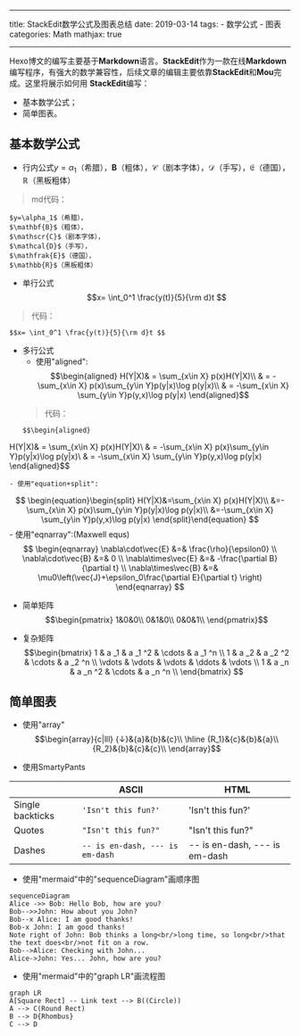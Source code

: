 
---
title: StackEdit数学公式及图表总结
date: 2019-03-14
tags: 
	- 数学公式
	- 图表
categories: Math
mathjax: true

---

Hexo博文的编写主要基于**Markdown**语言。**StackEdit**作为一款在线**Markdown**编写程序，有强大的数学兼容性，后续文章的编辑主要依靠**StackEdit**和**Mou**完成。这里将展示如何用 **StackEdit**编写：

- 基本数学公式；
- 简单图表。

<!-- more -->

## 基本数学公式

- 行内公式$y=\alpha_1$（希腊），$\mathbf{B}$（粗体），$\mathscr{C}$（剧本字体），$\mathcal{D}$（手写），$\mathfrak{E}$（德国），$\mathbb{R}$（黑板粗体）

>md代码：
```
$y=\alpha_1$（希腊），
$\mathbf{B}$（粗体），
$\mathscr{C}$（剧本字体），
$\mathcal{D}$（手写），
$\mathfrak{E}$（德国），
$\mathbb{R}$（黑板粗体）
```
- 单行公式$$x= \int_0^1 \frac{y(t)}{5}{\rm d}t $$
>代码：
```
$$x= \int_0^1 \frac{y(t)}{5}{\rm d}t $$
```
- 多行公式
	- 使用"aligned":
	$$\begin{aligned}
H(Y|X)& = \sum_{x\in X} p(x)H(Y|X)\\
& = -\sum_{x\in X} p(x)\sum_{y\in Y}p(y|x)\log p(y|x)\\
& = -\sum_{x\in X} \sum_{y\in Y}p(y,x)\log p(y|x)
\end{aligned}$$
	>代码：
	```
	$$\begin{aligned}
H(Y|X)& = \sum_{x\in X} p(x)H(Y|X)\\
& = -\sum_{x\in X} p(x)\sum_{y\in Y}p(y|x)\log p(y|x)\\
& = -\sum_{x\in X} \sum_{y\in Y}p(y,x)\log p(y|x)
\end{aligned}$$

	- 使用"equation+split":
$$
\begin{equation}\begin{split}
H(Y|X)&=\sum_{x\in X} p(x)H(Y|X)\\
&=-\sum_{x\in X} p(x)\sum_{y\in Y}p(y|x)\log p(y|x)\\
&=-\sum_{x\in X} \sum_{y\in Y}p(y,x)\log p(y|x)
\end{split}\end{equation}
$$
	- 使用"eqnarray":(Maxwell equs)
	$$
\begin{eqnarray}
\nabla\cdot\vec{E} &=& \frac{\rho}{\epsilon0} \\
\nabla\cdot\vec{B} &=& 0 \\
\nabla\times\vec{E} &=& -\frac{\partial B}{\partial t} \\
\nabla\times\vec{B} &=& \mu0\left(\vec{J}+\epsilon_0\frac{\partial E}{\partial t} \right)
\end{eqnarray}
$$

- 简单矩阵
$$\begin{pmatrix}
1&0&0\\
0&1&0\\
0&0&1\\
\end{pmatrix}$$

- 复杂矩阵
$$\begin{bmatrix}
1 & a _1 & a _1 ^2 & \cdots  & a _1 ^n \\
1 & a _2 & a _2 ^2 & \cdots  & a _2 ^n \\
\vdots & \vdots & \vdots & \ddots & \vdots \\
1 & a _n & a _n ^2 & \cdots & a _n ^n \\
\end{bmatrix}
$$


## 简单图表
- 使用"array"
$$\begin{array}{c|lll}
{↓}&{a}&{b}&{c}\\
\hline
{R_1}&{c}&{b}&{a}\\
{R_2}&{b}&{c}&{c}\\
\end{array}$$


- 使用SmartyPants

|                |ASCII                          |HTML                         |
|----------------|-------------------------------|-----------------------------|
|Single backticks|`'Isn't this fun?'`            |'Isn't this fun?'            |
|Quotes          |`"Isn't this fun?"`            |"Isn't this fun?"            |
|Dashes          |`-- is en-dash, --- is em-dash`|-- is en-dash, --- is em-dash|

- 使用"mermaid"中的"sequenceDiagram"画顺序图
```mermaid
sequenceDiagram
Alice ->> Bob: Hello Bob, how are you?
Bob-->>John: How about you John?
Bob--x Alice: I am good thanks!
Bob-x John: I am good thanks!
Note right of John: Bob thinks a long<br/>long time, so long<br/>that the text does<br/>not fit on a row.
Bob-->Alice: Checking with John...
Alice->John: Yes... John, how are you?
```

- 使用"mermaid"中的"graph LR"画流程图
```mermaid
graph LR
A[Square Rect] -- Link text --> B((Circle))
A --> C(Round Rect)
B --> D{Rhombus}
C --> D
```

<!--stackedit_data:
eyJoaXN0b3J5IjpbLTk1MzIyNTUxMiwxMzM3MzU1NDQsMTY4Nj
M3MzcyNywxNDEzMTIxNDEsMjA1OTAwMDgyNywtOTcwOTk2NTAz
LC0xOTkzNDE2NTA0LDE4NjE4OTgyMzQsMTc1NDkyMjAzNywxMz
I3NTQ5Mjk5LDI2Njk4MjAzMF19
-->